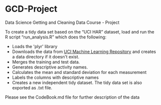 # GCD-Project
Data Science Getting and Cleaning Data Course - Project

To create a tidy data set based on the “UCI HAR” dataset, load and run the R script “run_analysis.R” which does the following:
- Loads the 'plyr' library
- Downloads the data from
  [UCI Machine Learning Repository](http://archive.ics.uci.edu/ml/index.html) and creates a data directory if it doesn't exist.
- Merges the training and test data.
- Generates descriptive activity names.
- Calculates the mean and standard deviation for each measurement
- Labels the columns with descriptive names
- Creates a new independent tidy dataset. The tidy data set is also exported as .txt file.


Please see the CodeBook.md file for further description of the data
